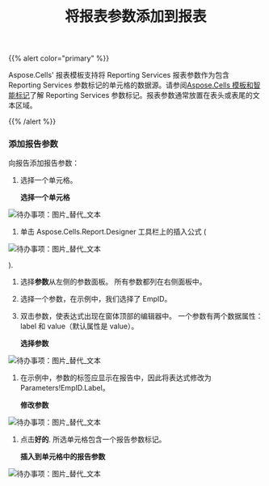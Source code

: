 ﻿---
title: 将报表参数添加到报表
type: docs
weight: 60
url: /zh/reportingservices/adding-report-parameters-to-report/
---
{{% alert color="primary" %}} 

Aspose.Cells' 报表模板支持将 Reporting Services 报表参数作为包含 Reporting Services 参数标记的单元格的数据源。请参阅[Aspose.Cells 模板和智能标记](/cells/zh/reportingservices/aspose-cells-template-and-smart-markers/)了解 Reporting Services 参数标记。报表参数通常放置在表头或表尾的文本区域。

{{% /alert %}} 
### **添加报告参数**
向报告添加报告参数：

1. 选择一个单元格。

   **选择一个单元格** 

![待办事项：图片_替代_文本](adding-report-parameters-to-report_1.png)




1. 单击 Aspose.Cells.Report.Designer 工具栏上的插入公式 (

![待办事项：图片_替代_文本](adding-report-parameters-to-report_2.png)

).

1. 选择**参数**从左侧的参数面板。
所有参数都列在右侧面板中。
1. 选择一个参数，在示例中，我们选择了 EmpID。
1. 双击参数，使表达式出现在窗体顶部的编辑器中。
一个参数有两个数据属性：label 和 value（默认属性是 value）。

   **选择参数** 

![待办事项：图片_替代_文本](adding-report-parameters-to-report_3.png)




1. 在示例中，参数的标签应显示在报告中，因此将表达式修改为 Parameters!EmpID.Label。

   **修改参数** 

![待办事项：图片_替代_文本](adding-report-parameters-to-report_4.png)




1. 点击**好的**.
所选单元格包含一个报告参数标记。

   **插入到单元格中的报告参数** 

![待办事项：图片_替代_文本](adding-report-parameters-to-report_5.png)

